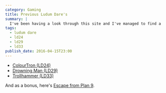 ```yaml
---
category: Gaming
title: Previous Ludum Dare's
summary: |
  I've been having a look through this site and I've managed to find a few of my previous [Ludum Dare](http://ludumdare.com/compo/) entries!
tags: 
  - ludum dare
  - ld24
  - ld29
  - ld33
publish_date: 2016-04-15T23:00
---
```


- [ColourTron (LD24)](http://games.stoogoff.com/ld24/)
- [Drowning Man (LD29)]( http://games.stoogoff.com/ld29/)
- [Trollhammer (LD33)]( http://games.stoogoff.com/ld33/)

And as a bonus, here's [Escape from Plan 9](http://plan9.stoogoff.com/).
